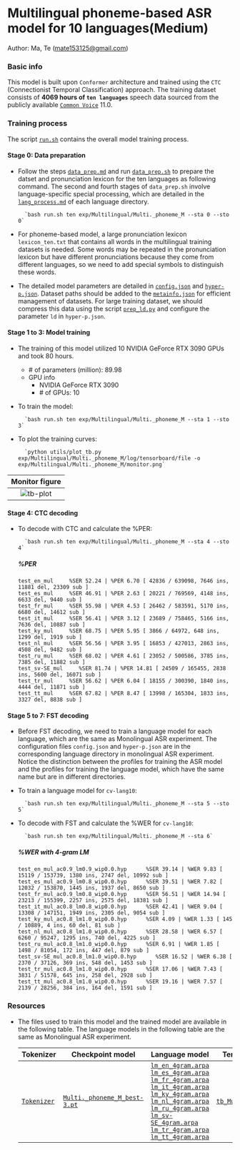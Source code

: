 # Multilingual phoneme-based ASR model for 10 languages(Medium)
Author: Ma, Te (mate153125@gmail.com)
### Basic info

This model is built upon `Conformer` architecture and trained using the `CTC` (Connectionist Temporal Classification) approach. The training dataset consists of __4069 hours of `ten languages`__ speech data sourced from the publicly available [`Common Voice`](https://commonvoice.mozilla.org/) 11.0. 


### Training process

The script [`run.sh`](../../../run.sh) contains the overall model training process.

#### Stage 0: Data preparation
* Follow the steps [`data_prep.md`](../../../local/data_prep.md) and run [`data_prep.sh`](../../../local/data_prep.sh) to prepare the datset and pronunciation lexicon for the ten languages as following command. The second and fourth stages of `data_prep.sh` involve language-specific special processing, which are detailed in the [`lang_process.md`](../../../lang-process/) of each language directory.

        `bash run.sh ten exp/Multilingual/Multi._phoneme_M --sta 0 --sto 0`

* For phoneme-based model, a large pronunciation lexicon `lexicon_ten.txt` that contains all words in the multilingual training datasets is needed. Some words may be repeated in the pronunciation lexicon but have different pronunciations because they come from different languages, so we need to add special symbols to distinguish these words. 
* The detailed model parameters are detailed in [`config.json`](config.json) and [`hyper-p.json`](hyper-p.json). Dataset paths should be added to the [`metainfo.json`](../../../data/metainfo.json) for efficient management of datasets. For large training dataset, we should compress this data using the script [`prep_ld.py`](../../../local/tools/prep_ld.py) and configure the parameter `ld` in `hyper-p.json`.

#### Stage 1 to 3: Model training
* The training of this model utilized 10 NVIDIA GeForce RTX 3090 GPUs and took 80 hours.
  * \# of parameters (million): 89.98
  * GPU info
    * NVIDIA GeForce RTX 3090
    * \# of GPUs: 10
  
* To train the model:

        `bash run.sh ten exp/Multilingual/Multi._phoneme_M --sta 1 --sto 3`
* To plot the training curves:

        `python utils/plot_tb.py exp/Multilingual/Multi._phoneme_M/log/tensorboard/file -o exp/Multilingual/Multi._phoneme_M/monitor.png`

|     Monitor figure    |
|:-----------------------:|
|![tb-plot](./monitor.png)|

#### Stage 4: CTC decoding
* To decode with CTC and calculate the %PER:

        `bash run.sh ten exp/Multilingual/Multi._phoneme_M --sta 4 --sto 4`

    ##### %PER
    ```
    test_en_mul     %SER 52.24 | %PER 6.70 [ 42836 / 639098, 7646 ins, 11881 del, 23309 sub ]
    test_es_mul     %SER 46.91 | %PER 2.63 [ 20221 / 769569, 4148 ins, 6633 del, 9440 sub ]
    test_fr_mul     %SER 55.98 | %PER 4.53 [ 26462 / 583591, 5170 ins, 6680 del, 14612 sub ]
    test_it_mul     %SER 56.41 | %PER 3.12 [ 23689 / 758465, 5166 ins, 7636 del, 10887 sub ]
    test_ky_mul     %SER 68.75 | %PER 5.95 [ 3866 / 64972, 648 ins, 1299 del, 1919 sub ]
    test_nl_mul     %SER 56.56 | %PER 3.95 [ 16853 / 427013, 2863 ins, 4508 del, 9482 sub ]
    test_ru_mul     %SER 68.02 | %PER 4.61 [ 23052 / 500586, 3785 ins, 7385 del, 11882 sub ]
    test_sv-SE_mul     %SER 81.74 | %PER 14.81 [ 24509 / 165455, 2838 ins, 5600 del, 16071 sub ]
    test_tr_mul     %SER 56.62 | %PER 6.04 [ 18155 / 300390, 1840 ins, 4444 del, 11871 sub ]
    test_tt_mul     %SER 67.82 | %PER 8.47 [ 13998 / 165304, 1833 ins, 3327 del, 8838 sub ]
    ```

#### Stage 5 to 7: FST decoding
* Before FST decoding, we need to train a language model for each language, which are the same as Monolingual ASR experiment. The configuration files `config.json` and `hyper-p.json` are in the corresponding language directory in monolingual ASR experiment. Notice the distinction between the profiles for training the ASR model and the profiles for training the language model, which have the same name but are in different directories.
* To train a language model for `cv-lang10`:

        `bash run.sh ten exp/Multilingual/Multi._phoneme_M --sta 5 --sto 5`

* To decode with FST and calculate the %WER for `cv-lang10`:

        `bash run.sh ten exp/Multilingual/Multi._phoneme_M --sta 6`

    ##### %WER with 4-gram LM
    ```
    test_en_mul_ac0.9_lm0.9_wip0.0.hyp      %SER 39.14 | %WER 9.83 [ 15119 / 153739, 1380 ins, 2747 del, 10992 sub ]
    test_es_mul_ac0.9_lm0.8_wip0.0.hyp      %SER 39.51 | %WER 7.82 [ 12032 / 153870, 1445 ins, 1937 del, 8650 sub ]
    test_fr_mul_ac0.9_lm0.8_wip0.0.hyp      %SER 56.51 | %WER 14.94 [ 23213 / 155399, 2257 ins, 2575 del, 18381 sub ]
    test_it_mul_ac0.8_lm0.8_wip0.0.hyp      %SER 42.41 | %WER 9.04 [ 13308 / 147151, 1949 ins, 2305 del, 9054 sub ]
    test_ky_mul_ac0.8_lm1.0_wip0.0.hyp      %SER 4.09 | %WER 1.33 [ 145 / 10889, 4 ins, 60 del, 81 sub ]
    test_nl_mul_ac0.8_lm1.0_wip0.0.hyp      %SER 28.58 | %WER 6.57 [ 6260 / 95247, 1295 ins, 740 del, 4225 sub ]
    test_ru_mul_ac0.8_lm1.0_wip0.0.hyp      %SER 6.91 | %WER 1.85 [ 1498 / 81054, 172 ins, 447 del, 879 sub ]
    test_sv-SE_mul_ac0.8_lm1.0_wip0.0.hyp      %SER 16.52 | %WER 6.38 [ 2370 / 37126, 369 ins, 548 del, 1453 sub ]
    test_tr_mul_ac0.8_lm1.0_wip0.0.hyp      %SER 17.06 | %WER 7.43 [ 3831 / 51578, 645 ins, 258 del, 2928 sub ]
    test_tt_mul_ac0.8_lm1.0_wip0.0.hyp      %SER 19.16 | %WER 7.57 [ 2139 / 28256, 384 ins, 164 del, 1591 sub ]
    ```

### Resources
* The files used to train this model and the trained model are available in the following table. The language models in the following table are the same as Monolingual ASR experiment.

    | Tokenizer | Checkpoint model | Language model | Tensorboard log |
    | ----------- | ----------- | ----------- | ----------- |
    | [`Tokenizer`](http://cat-ckpt.oss-cn-beijing.aliyuncs.com/cat-multilingual/cv-lang10/dict/Multi._phoneme/tokenizer_mul10.tknz?OSSAccessKeyId=LTAI5tF9KeigLW4UoLbK9vnJ&Expires=2064643800&Signature=l5orP4V1YtUsK%2BtxfZ3y7Kuh20Q%3D) | [`Multi._phoneme_M_best-3.pt`](http://cat-ckpt.oss-cn-beijing.aliyuncs.com/cat-multilingual/cv-lang10/exp/Multi._phoneme_M/Multi._phoneme_M_best-3.pt?OSSAccessKeyId=LTAI5tF9KeigLW4UoLbK9vnJ&Expires=2064644158&Signature=REyqoKKcg62bgoWjC47ioXuQ4mc%3D) | [`lm_en_4gram.arpa`](https://cat-ckpt.oss-cn-beijing.aliyuncs.com/cat-multilingual/cv-lang10/exp/en/lm_en_4gram.arpa) [`lm_es_4gram.arpa`](https://cat-ckpt.oss-cn-beijing.aliyuncs.com/cat-multilingual/cv-lang10/exp/es/lm_es_4gram.arpa) [`lm_fr_4gram.arpa`](https://cat-ckpt.oss-cn-beijing.aliyuncs.com/cat-multilingual/cv-lang10/exp/fr/lm_fr_4gram.arpa) [`lm_it_4gram.arpa`](https://cat-ckpt.oss-cn-beijing.aliyuncs.com/cat-multilingual/cv-lang10/exp/it/lm_it_4gram.arpa) [`lm_ky_4gram.arpa`](https://cat-ckpt.oss-cn-beijing.aliyuncs.com/cat-multilingual/cv-lang10/exp/ky/lm_ky_4gram.arpa) [`lm_nl_4gram.arpa`](https://cat-ckpt.oss-cn-beijing.aliyuncs.com/cat-multilingual/cv-lang10/exp/nl/lm_nl_4gram.arpa) [`lm_ru_4gram.arpa`](https://cat-ckpt.oss-cn-beijing.aliyuncs.com/cat-multilingual/cv-lang10/exp/ru/lm_ru_4gram.arpa) [`lm_sv-SE_4gram.arpa`](https://cat-ckpt.oss-cn-beijing.aliyuncs.com/cat-multilingual/cv-lang10/exp/sv-SE/lm_sv-SE_4gram.arpa) [`lm_tr_4gram.arpa`](https://cat-ckpt.oss-cn-beijing.aliyuncs.com/cat-multilingual/cv-lang10/exp/tr/lm_tr_4gram.arpa) [`lm_tt_4gram.arpa`](https://cat-ckpt.oss-cn-beijing.aliyuncs.com/cat-multilingual/cv-lang10/exp/tt/lm_tt_4gram.arpa) | [`tb_Multi._phoneme_M`](https://cat-ckpt.oss-cn-beijing.aliyuncs.com/cat-multilingual/cv-lang10/exp/Multi._phoneme_M/tb_Multi._phoneme_M.tar.gz) |